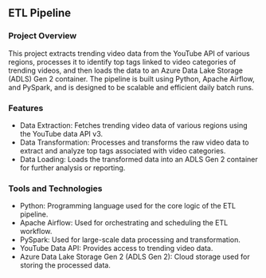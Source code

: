 ## **ETL Pipeline**

### Project Overview
This project extracts trending video data from the YouTube API of various regions, processes it to identify top tags linked to video categories of trending videos, and then loads the data to an Azure Data Lake Storage (ADLS) Gen 2 container. The pipeline is built using Python, Apache Airflow, and PySpark, and is designed to be scalable and efficient daily batch runs.

### Features
- Data Extraction: Fetches trending video data of various regions using the YouTube data API v3.
- Data Transformation: Processes and transforms the raw video data to extract and analyze top tags associated with video categories.
- Data Loading: Loads the transformed data into an ADLS Gen 2 container for further analysis or reporting.

### Tools and Technologies
- Python: Programming language used for the core logic of the ETL pipeline.
- Apache Airflow: Used for orchestrating and scheduling the ETL workflow.
- PySpark: Used for large-scale data processing and transformation.
- YouTube Data API: Provides access to trending video data.
- Azure Data Lake Storage Gen 2 (ADLS Gen 2): Cloud storage used for storing the processed data.
